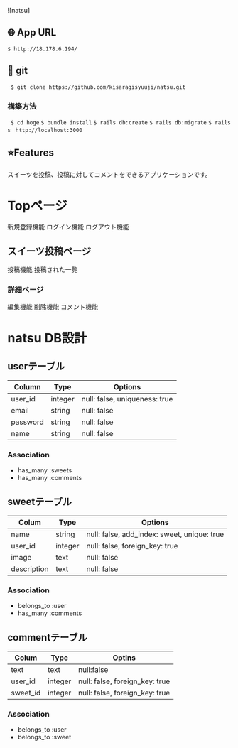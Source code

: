 ![natsu]

## 🌐 App URL
  `$ http://18.178.6.194/ `
### 

## 💬 git
` $ git clone https://github.com/kisaragisyuuji/natsu.git`
### 構築方法
` $ cd hoge`
` $ bundle install `
` $ rails db:create `
` $ rails db:migrate `
` $ rails s `
`  http://localhost:3000 `

## ⭐️Features

<p>スイーツを投稿、投稿に対してコメントをできるアプリケーションです。</p>
<h1> Topページ</h1>
<p>新規登録機能 ログイン機能 ログアウト機能 </p>
<h2>スイーツ投稿ページ</h2>
<p>投稿機能 投稿された一覧</p>
<h3>詳細ページ</h3>
<p>編集機能 削除機能 コメント機能</p>


# natsu DB設計

## userテーブル
|Column|Type|Options|
|------|----|-------|
|user_id|integer|null: false, uniqueness: true|
|email|string|null: false|
|password|string|null: false|
|name|string|null: false|

### Association
- has_many :sweets
- has_many :comments

## sweetテーブル
|Colum|Type|Options|
|-----|----|-------|
|name|string|null: false, add_index: sweet, unique: true|
|user_id|integer|null: false, foreign_key: true|
|image|text|null: false|
|description|text|null: false|

### Association
- belongs_to :user
- has_many :comments

## commentテーブル
|Colum|Type|Optins|
|-----|----|------|
|text|text|null:false|
|user_id|integer|null: false, foreign_key: true|
|sweet_id|integer|null: false, foreign_key: true|

### Association
- belongs_to :user
- belongs_to :sweet
